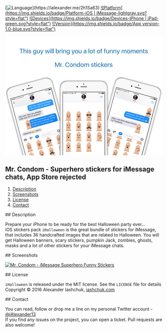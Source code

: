 [![Language](https://img.shields.io/badge/Swift-3.0-orange.svg?style=flat")](https://ialexander.me/2h1Sa63)
[![Platform](https://img.shields.io/badge/Platform-iOS | iMessage-lightgray.svg?style=flat")](https://ialexander.me/2h1Sa63)
[![Devices](https://img.shields.io/badge/Devices-iPhone | iPad-green.svg?style=flat")](https://ialexander.me/2h1Sa63)
[![Version](https://img.shields.io/badge/App version-1.0-blue.svg?style=flat")](https://ialexander.me/2h1Sa63)

[![Mr. Condom - iMessage Superhero Funny Stickers](https://raw.githubusercontent.com/iAlexander/MrCondom/master/Header.jpg)](https://ialexander.me/2h1Sa63)

## Mr. Condom - Superhero stickers for iMessage chats, App Store rejected
1. [Description](#description)
2. [Screenshots](#screenshots)
3. [License](#license)
4. [Contact](#contact)

##<a name="description"> Description </a>

Prepare your iPhone to be ready for the best Halloween party ever...  
iOS stickers pack ```iHalloween``` is the great bundle of stickers for iMessage, that includes 36 handcrafted images that are related to Halloween. You will get Halloween banners, scary stickers, pumpkin Jack, zombies, ghosts, masks and a lot of other stickers for your iMessage chats.

##<a name="screenshots"> Screenshots </a>

[![Mr. Condom - iMessage Superhero Funny Stickers](https://raw.githubusercontent.com/iAlexander/iHalloween/master/Screenshots.jpg)](https://ialexander.me/2e3ZYpi)

##<a name="license"> License </a>

```iHalloween``` is released under the MIT license. See the ```LICENSE``` file for details  
Copyright © 2016 Alexander Iashchuk, <a href="https://iashchuk.com">iashchuk.com</a>

##<a name="contact"> Contact </a>

You can read, follow or drop me a line on my personal Twitter account - [@iAlexander13](https://twitter.com/iAlexander13)  
If you find any issues on the project, you can open a ticket. Pull requests are also welcome!

